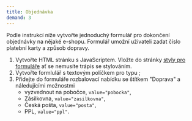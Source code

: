 ```yaml
---
title: Objednávka
demand: 3
---
```


Podle instrukcí níže vytvořte jednoduchý formulář pro dokončení objednávky na nějaké e-shopu. Formulář umožní uživateli zadat číslo platební karty a způsob dopravy. 

1. Vytvořte HTML stránku s JavaScriptem. Vložte do stránky [styly pro formuláře](https://raw.githubusercontent.com/Czechitas-podklady-WEB/formulare/master/style.css) ať se nemusíte trápis se stylováním. 
1. Vytvořte formlulář s textovým políčkem pro typu ;
1. Přidejte do formuláře rozbalovací nabídku se štítkem "Doprava" a náledujícími možnostmi
   - vyzvednout na pobočce, `value="pobocka"`,
   - Zásilkovna, `value="zasilkovna"`,
   - Česká pošta, `value="posta"`,
   - PPL, `value="ppl"`.